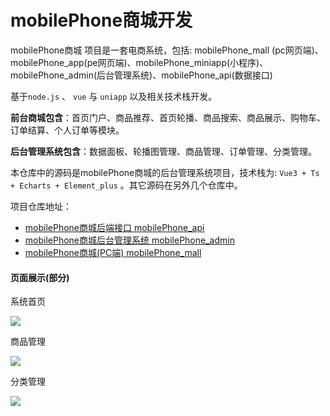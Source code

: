# mobilePhone商城开发

mobilePhone商城 项目是一套电商系统，包括: mobilePhone_mall (pc网页端)、mobilePhone_app(pe网页端)、mobilePhone_miniapp(小程序)、mobilePhone_admin(后台管理系统)、mobilePhone_api(数据接口)

基于`node.js` 、 `vue`  与  `uniapp` 以及相关技术栈开发。

**前台商城包含**：首页门户、商品推荐、首页轮播、商品搜索、商品展示、购物车、订单结算、个人订单等模块。

**后台管理系统包含**：数据面板、轮播图管理、商品管理、订单管理、分类管理。

本仓库中的源码是mobilePhone商城的后台管理系统项目，技术栈为: `Vue3 + Ts + Echarts + Element_plus` 。其它源码在另外几个仓库中。

项目仓库地址：

- [mobilePhone商城后端接口 mobilePhone_api](https://github.com/BlackChao-Script/mobilePhone_api)
- [mobilePhone商城后台管理系统 mobilePhone_admin](https://github.com/BlackChao-Script/mobilePhone_admin)
- [mobilePhone商城(PC端) mobilePhone_mall](https://github.com/BlackChao-Script/mobilePhone_mall)

#### 页面展示(部分)

系统首页

![](https://s3.bmp.ovh/imgs/2022/04/02/9d0a843d98471961.png)

商品管理

![](https://s3.bmp.ovh/imgs/2022/04/02/860b5a03c5d0d910.png)

分类管理

![](https://s3.bmp.ovh/imgs/2022/04/02/bac9fee97cc64aa3.png)